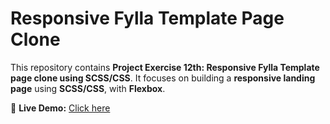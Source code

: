 # Responsive Fylla Template Page Clone

This repository contains **Project Exercise 12th: Responsive Fylla Template page clone using SCSS/CSS**. It focuses on building a **responsive landing page** using **SCSS/CSS**, with **Flexbox**.

📌 **Live Demo:** [Click here](https://fylla-template.netlify.app/)
